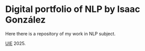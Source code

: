 # Digital portfolio of NLP by Isaac González

Here there is a repository of my work in NLP subject. 

[UIE](https://uie.edu) 2025.
